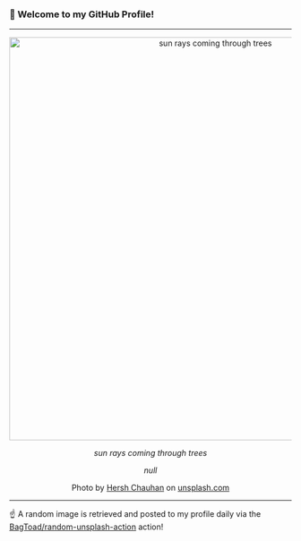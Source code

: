 ### 👋 Welcome to my GitHub Profile!

----

<div align="center">
  <img width="720" src="https://images.unsplash.com/photo-1560089670-29e268f724f0?crop=entropy&cs=tinysrgb&fit=max&fm=jpg&ixid=M3w1NTI0OTR8MHwxfHJhbmRvbXx8fHx8fHx8fDE3MTI4MTU3NjF8&ixlib=rb-4.0.3&q=80&w=1080" alt="sun rays coming through trees">
  
  <em>sun rays coming through trees</em>
  
  <em>null</em>
  
  Photo by [Hersh Chauhan](null) on [unsplash.com](https://unsplash.com/)
</div>

----

☝️ A random image is retrieved and posted to my profile daily via the [BagToad/random-unsplash-action](https://github.com/BagToad/random-unsplash-action) action!

